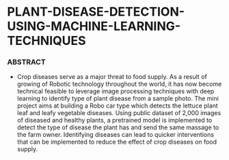 # PLANT-DISEASE-DETECTION-USING-MACHINE-LEARNING-TECHNIQUES


### ABSTRACT

- Crop diseases serve as a major threat to food supply. As a result of growing of
Robotic technology throughout the world, it has now become technical feasible to
leverage image processing techniques with deep learning to identify type of plant
disease from a sample photo. The mini project aims at building a Robo car type which
detects the lettuce plant leaf and leafy vegetable diseases. Using public dataset of 2,000
images of diseased and healthy plants, a pretrained model is implemented to detect the
type of disease the plant has and send the same massage to the farm owner. Identifying
diseases can lead to quicker interventions that can be implemented to reduce the effect of crop diseases on food supply.


